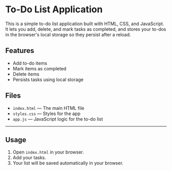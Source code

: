 # To-Do List Application

This is a simple to-do list application built with HTML, CSS, and JavaScript. It lets you add, delete, and mark tasks as completed, and stores your to-dos in the browser's local storage so they persist after a reload.

## Features

- Add to-do items
- Mark items as completed
- Delete items
- Persists tasks using local storage

## Files

- `index.html` — The main HTML file
- `styles.css` — Styles for the app
- `app.js` — JavaScript logic for the to-do list

---

## Usage

1. Open `index.html` in your browser.
2. Add your tasks.
3. Your list will be saved automatically in your browser.
